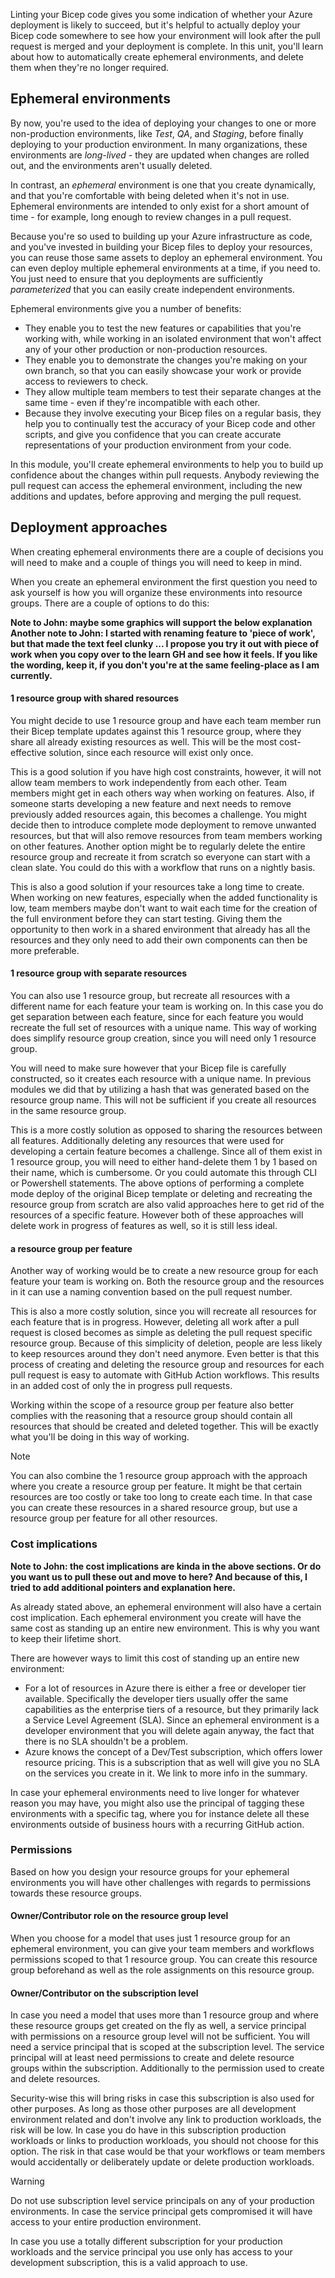 Linting your Bicep code gives you some indication of whether your Azure deployment is likely to succeed, but it's helpful to actually deploy your Bicep code somewhere to see how your environment will look after the pull request is merged and your deployment is complete. In this unit, you'll learn about how to automatically create ephemeral environments, and delete them when they're no longer required.

## Ephemeral environments

By now, you're used to the idea of deploying your changes to one or more non-production environments, like *Test*, *QA*, and *Staging*, before finally deploying to your production environment. In many organizations, these environments are *long-lived* - they are updated when changes are rolled out, and the environments aren't usually deleted.

In contrast, an *ephemeral* environment is one that you create dynamically, and that you're comfortable with being deleted when it's not in use. Ephemeral environments are intended to only exist for a short amount of time - for example, long enough to review changes in a pull request. 

Because you're so used to building up your Azure infrastructure as code, and you've invested in building your Bicep files to deploy your resources, you can reuse those same assets to deploy an ephemeral environment. You can even deploy multiple ephemeral environments at a time, if you need to. You just need to ensure that you deployments are sufficiently *parameterized* that you can easily create independent environments.

Ephemeral environments give you a number of benefits:

- They enable you to test the new features or capabilities that you're working with, while working in an isolated environment that won't affect any of your other production or non-production resources.
- They enable you to demonstrate the changes you're making on your own branch, so that you can easily showcase your work or provide access to reviewers to check.
- They allow multiple team members to test their separate changes at the same time - even if they're incompatible with each other.
- Because they involve executing your Bicep files on a regular basis, they help you to continually test the accuracy of your Bicep code and other scripts, and give you confidence that you can create accurate representations of your production environment from your code.

In this module, you'll create ephemeral environments to help you to build up confidence about the changes within pull requests. Anybody reviewing the pull request can access the ephemeral environment, including the new additions and updates, before approving and merging the pull request.

## Deployment approaches

<!-- TODO -->

When creating ephemeral environments there are a couple of decisions you will need to make and a couple of things you will need to keep in mind.

When you create an ephemeral environment the first question you need to ask yourself is how you will organize these environments into resource groups. There are a couple of options to do this:

**Note to John: maybe some graphics will support the below explanation**
**Another note to John: I started with renaming feature to 'piece of work', but that made the text feel clunky ... I propose you try it out with piece of work when you copy over to the learn GH and see how it feels. If you like the wording, keep it, if you don't you're at the same feeling-place as I am currently.**

#### 1 resource group with shared resources

You might decide to use 1 resource group and have each team member run their Bicep template updates against this 1 resource group, where they share all already existing resources as well. This will be the most cost-effective solution, since each resource will exist only once.

This is a good solution if you have high cost constraints, however, it will not allow team members to work independently from each other. Team members might get in each others way when working on features. Also, if someone starts developing a new feature and next needs to remove previously added resources again, this becomes a challenge. You might decide then to introduce complete mode deployment to remove unwanted resources, but that will also remove resources from team members working on other features. Another option might be to regularly delete the entire resource group and recreate it from scratch so everyone can start with a clean slate. You could do this with a workflow that runs on a nightly basis.

This is also a good solution if your resources take a long time to create. When working on new features, especially when the added functionality is low, team members maybe don't want to wait each time for the creation of the full environment before they can start testing. Giving them the opportunity to then work in a shared environment that already has all the resources and they only need to add their own components can then be more preferable.

#### 1 resource group with separate resources

You can also use 1 resource group, but recreate all resources with a different name for each feature your team is working on. In this case you do get separation between each feature, since for each feature you would recreate the full set of resources with a unique name. This way of working does simplify resource group creation, since you will need only 1 resource group.

You will need to make sure however that your Bicep file is carefully constructed, so it creates each resource with a unique name. In previous modules we did that by utilizing a hash that was generated based on the resource group name. This will not be sufficient if you create all resources in the same resource group.

This is a more costly solution as opposed to sharing the resources between all features. Additionally deleting any resources that were used for developing a certain feature becomes a challenge. Since all of them exist in 1 resource group, you will need to either hand-delete them 1 by 1 based on their name, which is cumbersome. Or you could automate this through CLI or Powershell statements. The above options of performing a complete mode deploy of the original Bicep template or deleting and recreating the resource group from scratch are also valid approaches here to get rid of the resources of a specific feature. However both of these approaches will delete work in progress of features as well, so it is still less ideal.

#### a resource group per feature

Another way of working would be to create a new resource group for each feature your team is working on. Both the resource group and the resources in it can use a naming convention based on the pull request number.

This is also a more costly solution, since you will recreate all resources for each feature that is in progress. However, deleting all work after a pull request is closed becomes as simple as deleting the pull request specific resource group. Because of this simplicity of deletion, people are less likely to keep resources around they don't need anymore. Even better is that this process of creating and deleting the resource group and resources for each pull request is easy to automate with GitHub Action workflows. This results in an added cost of only the in progress pull requests.

Working within the scope of a resource group per feature also better complies with the reasoning that a resource group should contain all resources that should be created and deleted together. This will be exactly what you'll be doing in this way of working.

> [!NOTE]
> You can also combine the 1 resource group approach with the approach where you create a resource group per feature. It might be that certain resources are too costly or take too long to create each time. In that case you can create these resources in a shared resource group, but use a resource group per feature for all other resources.

### Cost implications

**Note to John: the cost implications are kinda in the above sections. Or do you want us to pull these out and move to here? And because of this, I tried to add additional pointers and explanation here.**

As already stated above, an ephemeral environment will also have a certain cost implication. Each ephemeral environment you create will have the same cost as standing up an entire new environment. This is why you want to keep their lifetime short.

There are however ways to limit this cost of standing up an entire new environment:

- For a lot of resources in Azure there is either a free or developer tier available. Specifically the developer tiers usually offer the same capabilities as the enterprise tiers of a resource, but they primarily lack a Service Level Agreement (SLA). Since an ephemeral environment is a developer environment that you will delete again anyway, the fact that there is no SLA shouldn't be a problem.
- Azure knows the concept of a Dev/Test subscription, which offers lower resource pricing. This is a subscription that as well will give you no SLA on the services you create in it. We link to more info in the summary.

In case your ephemeral environments need to live longer for whatever reason you may have, you might also use the principal of tagging these environments with a specific tag, where you for instance delete all these environments outside of business hours with a recurring GitHub action.

### Permissions

Based on how you design your resource groups for your ephemeral environments you will have other challenges with regards to permissions towards these resource groups.

#### Owner/Contributor role on the resource group level

When you choose for a model that uses just 1 resource group for an ephemeral environment, you can give your team members and workflows permissions scoped to that 1 resource group. You can create this resource group beforehand as well as the role assignments on this resource group.

#### Owner/Contributor on the subscription level

In case you need a model that uses more than 1 resource group and where these resource groups get created on the fly as well, a service principal with permissions on a resource group level will not be sufficient. You will need a service principal that is scoped at the subscription level. The service principal will at least need permissions to create and delete resource groups within the subscription. Additionally to the permission used to create and delete resources.

Security-wise this will bring risks in case this subscription is also used for other purposes. As long as those other purposes are all development environment related and don't involve any link to production workloads, the risk will be low. In case you do have in this subscription production workloads or links to production workloads, you should not choose for this option. The risk in that case would be that your workflows or team members would accidentally or deliberately update or delete production workloads.

> [!WARNING]
> Do not use subscription level service principals on any of your production environments. In case the service principal gets compromised it will have access to your entire production environment.

In case you use a totally different subscription for your production workloads and the service principal you use only has access to your development subscription, this is a valid approach to use.
